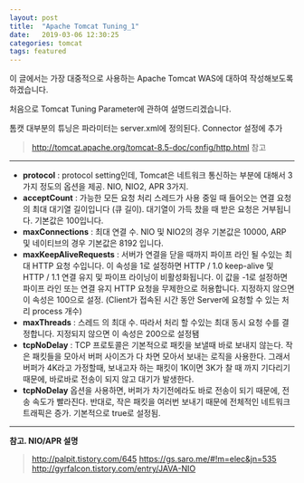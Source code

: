 ```yaml
---
layout: post
title:  "Apache Tomcat Tuning_1"
date:   2019-03-06 12:30:25
categories: tomcat
tags: featured
---
```


이 글에서는 가장 대중적으로 사용하는 Apache Tomcat WAS에 대하여 작성해보도록 하겠습니다.

처음으로 Tomcat Tuning Parameter에 관하여 설명드리겠습니다.

톰캣 대부분의 튜닝은 파라미터는 server.xml에 정의된다.
Connector 설정에 추가
> <a>http://tomcat.apache.org/tomcat-8.5-doc/config/http.html</a> 참고

---------------------------------------

* **protocol** : protocol setting인데, Tomcat은 네트워크 통신하는 부분에 대해서 3가지 정도의 옵션을 제공. NIO, NIO2, APR 3가지.
* **acceptCount** : 가능한 모든 요청 처리 스레드가 사용 중일 때 들어오는 연결 요청의 최대 대기열 길이입니다 (큐 길이).
대기열이 가득 찼을 때 받은 요청은 거부됩니다. 기본값은 100입니다.
*	**maxConnections** : 최대 연결 수. NIO 및 NIO2의 경우 기본값은 10000, ARP 및 네이티브의 경우 기본값은 8192 입니다.
*	**maxKeepAliveRequests** : 서버가 연결을 닫을 때까지 파이프 라인 될 수있는 최대 HTTP 요청 수입니다. 이 속성을 1로 설정하면 HTTP / 1.0 keep-alive 및 HTTP / 1.1 연결 유지 및 파이프 라이닝이 비활성화됩니다. 이 값을 -1로 설정하면 파이프 라인 또는 연결 유지 HTTP 요청을 무제한으로 허용합니다. 지정하지 않으면 이 속성은 100으로 설정.
(Client가 접속된 시간 동안 Server에 요청할 수 있는 처리 process 개수)
*	**maxThreads** : 스레드 의 최대 수. 따라서 처리 할 수있는 최대 동시 요청 수를 결정합니다. 지정되지 않으면 이 속성은 200으로 설정됌
*	**tcpNoDelay** : TCP 프로토콜은 기본적으로 패킷을 보낼때 바로 보내지 않는다. 작은 패킷들을 모아서 버퍼 사이즈가 다 차면 모아서 보내는 로직을 사용한다. 그래서 버퍼가 4K라고 가정할때, 보내고자 하는 패킷이 1K이면 3K가 찰 때 까지 기다리기 때문에, 바로바로 전송이 되지 않고 대기가 발생한다.
*	**tcpNoDelay** 옵션을 사용하면, 버퍼가 차기전에라도 바로 전송이 되기 때문에, 전송 속도가 빨라진다. 반대로, 작은 패킷을 여러번 보내기 때문에 전체적인 네트워크 트래픽은 증가. 기본적으로 true로 설정됨.

---------------------------------------

**참고. NIO/APR 설명**
> <a>http://palpit.tistory.com/645</a>
> <a>https://gs.saro.me/#!m=elec&jn=535</a>
> <a>http://gyrfalcon.tistory.com/entry/JAVA-NIO</a>
